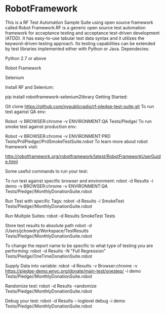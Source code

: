 # RobotFramework
This is a RF Test Automation Sample Suite using open source framework called Robot Framework.RF is a generic open source test automation framework for acceptance testing and acceptance test-driven development (ATDD). It has easy-to-use tabular test data syntax and it utilizes the keyword-driven testing approach. Its testing capabilities can be extended by test libraries implemented either with Python or Java.
Dependecies:

Python 2.7 or above

Robot Framework

Selenium

Install RF and Selenium:

pip install robotframework-selenium2library
Getting Started:

Git clone https://github.com/nypublicradio/rf-pledge-test-suite.git
To run test against QA env:

Robot -v BROWSER:chrome -v ENVIRONMENT:QA Tests/Pledge/
To run smoke test against production env:

Robot -v BROWSER:chrome -v ENVIRONMENT:PRD Tests/PrdPledge//PrdSmokeTestSuite.robot
To learn more about robot framework visit:

http://robotframework.org/robotframework/latest/RobotFrameworkUserGuide.html

Some useful commands to run your test:

To run test against specific browser and environment:
    robot -d Results -i demo -v BROWSER:chrome -v ENVIRONMENT:QA  Tests/Pledge//MonthlyDonationSuite.robot

Run Test with specific Tags:
    robot -d Results -i SmokeTest Tests/Pledge//MonthlyDonationSuite.robot

Run Multiple Suites:
    robot -d Results SmokeTest Tests

Store test results to absolute path
    robot -d /Users/jchowdry/Workspace/TestResults Tests/Pledge//MonthlyDonationSuite.robot


To change the report name to be specific to what type of testing you are performing:
    robot -d Results -N "Full Regression" Tests/Pledge/OneTimeDonationSuite.robot

Supply Data into variable:
    robot -d Results -v Browser:chrome -v https://pledge-demo.wnyc.org/donate/main-test/onestep/ -i demo Tests/Pledge//MonthlyDonationSuite.robot

Randomize test:
    robot -d Results -randomize Tests/Pledge//MonthlyDonationSuite.robot

Debug your test:
    robot -d Results --loglevel debug  -i demo  Tests/Pledge//MonthlyDonationSuite.robot
